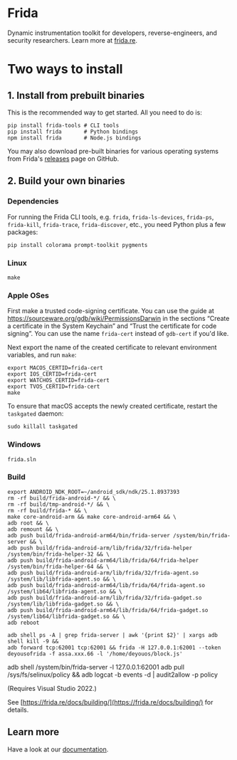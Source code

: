 # Frida

Dynamic instrumentation toolkit for developers, reverse-engineers, and security
researchers. Learn more at [frida.re](https://frida.re/).

Two ways to install
===================

## 1. Install from prebuilt binaries

This is the recommended way to get started. All you need to do is:

    pip install frida-tools # CLI tools
    pip install frida       # Python bindings
    npm install frida       # Node.js bindings

You may also download pre-built binaries for various operating systems from
Frida's [releases](https://github.com/frida/frida/releases) page on GitHub.

## 2. Build your own binaries

### Dependencies

For running the Frida CLI tools, e.g. `frida`, `frida-ls-devices`, `frida-ps`,
`frida-kill`, `frida-trace`, `frida-discover`, etc., you need Python plus a
few packages:

    pip install colorama prompt-toolkit pygments

### Linux

    make

### Apple OSes

First make a trusted code-signing certificate. You can use the guide at
https://sourceware.org/gdb/wiki/PermissionsDarwin in the sections
“Create a certificate in the System Keychain” and “Trust the certificate
for code signing”. You can use the name `frida-cert` instead of `gdb-cert`
if you'd like.

Next export the name of the created certificate to relevant environment
variables, and run `make`:

    export MACOS_CERTID=frida-cert
    export IOS_CERTID=frida-cert
    export WATCHOS_CERTID=frida-cert
    export TVOS_CERTID=frida-cert
    make

To ensure that macOS accepts the newly created certificate, restart the
`taskgated` daemon:

    sudo killall taskgated

### Windows

    frida.sln

### Build

    export ANDROID_NDK_ROOT=~/android_sdk/ndk/25.1.8937393
    rm -rf build/frida-android-*/ && \
    rm -rf build/tmp-android-*/ && \
    rm -rf build/frida-* && \
    make core-android-arm && make core-android-arm64 && \
    adb root && \
    adb remount && \
    adb push build/frida-android-arm64/bin/frida-server /system/bin/frida-server && \
    adb push build/frida-android-arm/lib/frida/32/frida-helper /system/bin/frida-helper-32 && \
    adb push build/frida-android-arm64/lib/frida/64/frida-helper /system/bin/frida-helper-64 && \
    adb push build/frida-android-arm/lib/frida/32/frida-agent.so /system/lib/libfrida-agent.so && \
    adb push build/frida-android-arm64/lib/frida/64/frida-agent.so /system/lib64/libfrida-agent.so && \
    adb push build/frida-android-arm/lib/frida/32/frida-gadget.so /system/lib/libfrida-gadget.so && \
    adb push build/frida-android-arm64/lib/frida/64/frida-gadget.so /system/lib64/libfrida-gadget.so && \
    adb reboot

    adb shell ps -A | grep frida-server | awk '{print $2}' | xargs adb shell kill -9 &&
    adb forward tcp:62001 tcp:62001 && frida -H 127.0.0.1:62001 --token deyousofrida -f assa.xxx.66 -l '/home/deyouos/block.js'

adb shell /system/bin/frida-server -l 127.0.0.1:62001
adb pull /sys/fs/selinux/policy && adb logcat -b events -d | audit2allow -p policy


(Requires Visual Studio 2022.)

See [https://frida.re/docs/building/](https://frida.re/docs/building/)
for details.

## Learn more

Have a look at our [documentation](https://frida.re/docs/home/).
